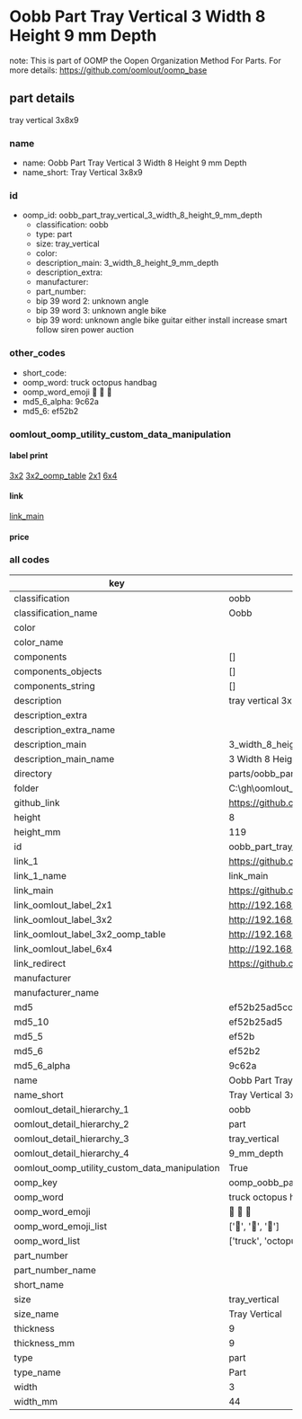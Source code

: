 # Oobb Part Tray Vertical 3 Width 8 Height 9 mm Depth  

note: This is part of OOMP the Oopen Organization Method For Parts. For more details: https://github.com/oomlout/oomp_base

##  part details
  



tray vertical 3x8x9



### name
* name: Oobb Part Tray Vertical 3 Width 8 Height 9 mm Depth
* name_short: Tray Vertical 3x8x9 
### id
* oomp_id: oobb_part_tray_vertical_3_width_8_height_9_mm_depth
  * classification: oobb
  * type: part
  * size: tray_vertical
  * color: 
  * description_main: 3_width_8_height_9_mm_depth
  * description_extra: 
  * manufacturer: 
  * part_number: 
  * bip 39 word 2: unknown angle
  * bip 39 word 3: unknown angle bike
  * bip 39 word: unknown angle bike guitar either install increase smart follow siren power auction

### other_codes
* short_code: 
* oomp_word: truck octopus handbag
* oomp_word_emoji :truck: :octopus: :handbag:
* md5_6_alpha: 9c62a
* md5_6: ef52b2






### oomlout_oomp_utility_custom_data_manipulation
#### label print
[3x2](http://192.168.1.245:1112/?label=oomp%209c62a)
[3x2_oomp_table](http://192.168.1.108:1112/?label=oomp%209c62a)
[2x1](http://192.168.1.242:1112/?label=oomp%209c62a)
[6x4](http://192.168.1.55:1112/?label=oomp%209c62a)    

#### link

[link_main](https://github.com/oomlout/oomlout_oobb_version_4_generated_parts/tree/main/navigation_oomp/oobb/part/tray_vertical/3_width_8_height_9_mm_depth/part)                              

#### price







### all codes 
| key | value |  
| --- | --- |  
| classification | oobb |  
| classification_name | Oobb |  
| color |  |  
| color_name |  |  
| components | [] |  
| components_objects | [] |  
| components_string | [] |  
| description | tray vertical 3x8x9 |  
| description_extra |  |  
| description_extra_name |  |  
| description_main | 3_width_8_height_9_mm_depth |  
| description_main_name | 3 Width 8 Height 9 mm Depth |  
| directory | parts/oobb_part_tray_vertical_3_width_8_height_9_mm_depth |  
| folder | C:\gh\oomlout_oobb_version_4_generated_parts\parts\oobb_part_tray_vertical_3_width_8_height_9_mm_depth |  
| github_link | https://github.com/oomlout/oomlout_oomp_part_src/tree/main/parts/oobb_part_tray_vertical_3_width_8_height_9_mm_depth |  
| height | 8 |  
| height_mm | 119 |  
| id | oobb_part_tray_vertical_3_width_8_height_9_mm_depth |  
| link_1 | https://github.com/oomlout/oomlout_oobb_version_4_generated_parts/tree/main/navigation_oomp/oobb/part/tray_vertical/3_width_8_height_9_mm_depth/part |  
| link_1_name | link_main |  
| link_main | https://github.com/oomlout/oomlout_oobb_version_4_generated_parts/tree/main/navigation_oomp/oobb/part/tray_vertical/3_width_8_height_9_mm_depth/part |  
| link_oomlout_label_2x1 | http://192.168.1.242:1112/?label=oomp%209c62a |  
| link_oomlout_label_3x2 | http://192.168.1.245:1112/?label=oomp%209c62a |  
| link_oomlout_label_3x2_oomp_table | http://192.168.1.108:1112/?label=oomp%209c62a |  
| link_oomlout_label_6x4 | http://192.168.1.55:1112/?label=oomp%209c62a |  
| link_redirect | https://github.com/oomlout/oomlout_oobb_version_4_generated_parts/tree/main/parts/oobb_tray_vertical_03_08_09 |  
| manufacturer |  |  
| manufacturer_name |  |  
| md5 | ef52b25ad5cc8e55d5a3867c2c42376f |  
| md5_10 | ef52b25ad5 |  
| md5_5 | ef52b |  
| md5_6 | ef52b2 |  
| md5_6_alpha | 9c62a |  
| name | Oobb Part Tray Vertical 3 Width 8 Height 9 mm Depth |  
| name_short | Tray Vertical 3x8x9  |  
| oomlout_detail_hierarchy_1 | oobb |  
| oomlout_detail_hierarchy_2 | part |  
| oomlout_detail_hierarchy_3 | tray_vertical |  
| oomlout_detail_hierarchy_4 | 9_mm_depth |  
| oomlout_oomp_utility_custom_data_manipulation | True |  
| oomp_key | oomp_oobb_part_tray_vertical_3_width_8_height_9_mm_depth |  
| oomp_word | truck octopus handbag |  
| oomp_word_emoji | :truck: :octopus: :handbag: |  
| oomp_word_emoji_list | [':truck:', ':octopus:', ':handbag:'] |  
| oomp_word_list | ['truck', 'octopus', 'handbag'] |  
| part_number |  |  
| part_number_name |  |  
| short_name |  |  
| size | tray_vertical |  
| size_name | Tray Vertical |  
| thickness | 9 |  
| thickness_mm | 9 |  
| type | part |  
| type_name | Part |  
| width | 3 |  
| width_mm | 44 |  
